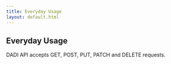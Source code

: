 ```yaml
---
title: Everyday Usage
layout: default.html
---
```


## Everyday Usage

DADI API accepts GET, POST, PUT, PATCH and DELETE requests.